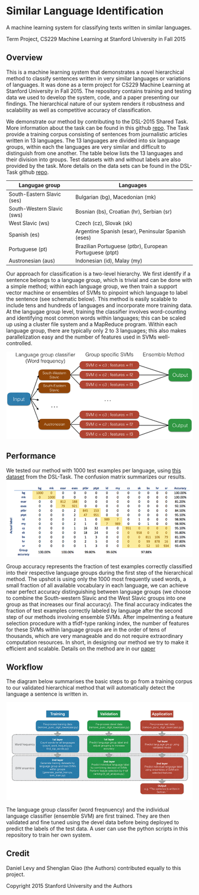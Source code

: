 # Similar Language Identification

A machine learning system for classifying texts written in similar languages.

Term Project, CS229 Machine Learning at Stanford University in Fall 2015

## Overview

This is a machine learning system that demonstrates a novel hierarchical method to classify sentences written in very similar languages or variations of languages. It was done as a term project for CS229 Machine Learning at Stanford University in Fall 2015. The repository contains training and testing data we used to develop the system, code, and a paper presenting our findings. The hierarchical nature of our system renders it robustness and scalability as well as competitive accuracy of classification.

We demonstrate our method by contributing to the DSL-2015 Shared Task. More information about the task can be found in this github [repo](https://github.com/Simdiva/DSL-Task/tree/master/data/DSLCC-v2.0/). The Task provide a training corpus consisting of sentences from journalistic articles written in 13 languages. The 13 languages are divided into six language groups, within each the languages are very similar and difficult to distinguish from one another. The table below lists the 13 languages and their division into groups. Test datasets with and without labels are also provided by the task. More details on the data sets can be found in the DSL-Task github [repo](https://github.com/Simdiva/DSL-Task/blob/master/data/DSLCC-v2.0/train-dev/README.md). 

| Langugae group             | Languages                                               |
| -------------------------- | ------------------------------------------------------- |
| South-Eastern Slavic (ses) | Bulgarian (bg), Macedonian (mk)                         |
| South-Western Slavic (sws) | Bosnian (bs), Croatian (hr), Serbian (sr)               |
| West Slavic (ws)           | Czech (cz), Slovak (sk)                                 |
| Spanish (es)               | Argentine Spanish (esar), Peninsular Spanish (eses)     |
| Portuguese (pt)            | Brazilian Portuguese (ptbr), European Portuguese (ptpt) |
| Austronesian (aus)         | Indonesian (id), Malay (my)                             |


Our approach for classification is a two-level hierarchy. We first identify if a sentence belongs to a language group, which is trivial and can be done with a simple method; within each language group, we then train a support vector machine or ensembles of SVMs to pinpoint which language to label the sentence (see schematic below). This method is easily scalable to include tens and hundreds of languages and incorporate more training data. At the langugae group level, training the classifier involves word-counting and identifying most common words within languages; this can be scaled up using a cluster file system and a MapReduce program. Within each language group, there are typically only 2 to 3 languages; this also makes parallelization easy and the number of features used in SVMs well-controlled.

![schematic](https://github.com/shenglan0407/Similar_language_identification/blob/master/writing/schema.jpeg)

## Performance
We tested our method with 1000 test examples per language, using [this dataset](https://github.com/Simdiva/DSL-Task/blob/master/data/DSLCC-v2.0/gold/test-gold.txt) from the DSL-Task. The confusion matrix summarizes our results.
![confusion matrix](https://github.com/shenglan0407/Similar_language_identification/blob/master/writing/Final_confusion_matrix.png)

Group accuracy represents the fraction of test examples correctly classified into their respective language groups during the first step of the hierarchical method. The upshot is using only the 1000 most frequently used words, a small fraction of all available vocabulary in each language, we can achieve near perfect accuracy distinguishing between language groups (we choose to combine the South-western Slavic and the West Slavic groups into one group as that increases our final accuracy). The final accuracy indicates the fraction of test examples correctly labeled by language after the second step of our methods involving ensemble SVMs. After impelmenting a feature selection procedure with a tfidf-type ranking index, the number of features for these SVMs within language groups are in the order of tens of thousands, which are very manageable and do not require extraordinary computation resources. In short, in designing our method we try to make it efficient and scalable. Details on the method are in our [paper](https://github.com/shenglan0407/Similar_language_identification/blob/master/writing/final.pdf)


## Workflow
The diagram below summarises the basic steps to go from a training corpus to our validated hierarchical method that will automatically detect the language a sentence is written in. 

![workflow](https://github.com/shenglan0407/Similar_language_identification/blob/master/writing/workflow_diagram.png)

The language group classifer (word freqnuency) and the individual language classifier (ensemble SVM) are first trained. They are then validated and fine tuned using the devel data before being deployed to predict the labels of the test data. A user can use the python scripts in this repository to train her own system.

## Credit
Daniel Levy and Shenglan Qiao (the Authors) contributed equally to this project.

Copyright 2015 Stanford University and the Authors
